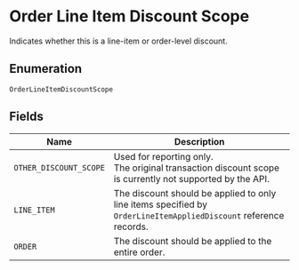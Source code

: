 <!-- Optimized: 2025-10-06 -->
<!-- RPM: 1.6.2.1.1.6.2.1_order-line-item-discount-scope_20251006 -->
<!-- Session: E2E RPM DNA Application -->
<!-- AOM: RND (Reggie & Dro) -->
<!-- COI: TECHNOLOGY -->
<!-- RPM: HIGH -->
<!-- ACTION: BUILD -->


# Order Line Item Discount Scope

Indicates whether this is a line-item or order-level discount.

## Enumeration

`OrderLineItemDiscountScope`

## Fields

| Name | Description |
|  --- | --- |
| `OTHER_DISCOUNT_SCOPE` | Used for reporting only.<br>The original transaction discount scope is currently not supported by the API. |
| `LINE_ITEM` | The discount should be applied to only line items specified by<br>`OrderLineItemAppliedDiscount` reference records. |
| `ORDER` | The discount should be applied to the entire order. |

